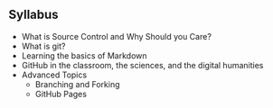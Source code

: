 ## Syllabus
* What is Source Control and Why Should you Care?
* What is git?
* Learning the basics of Markdown
* GitHub in the classroom, the sciences, and the digital humanities
* Advanced Topics
  * Branching and Forking
  * GitHub Pages
